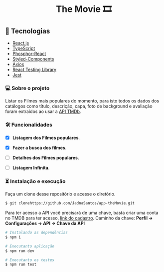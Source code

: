 <h1 align="center"> The Movie 🎞 </h1>



## 🚀 Tecnologias

-  [React.js](https://pt-br.reactjs.org/)
-  [TypeScript](https://www.typescriptlang.org/)
-  [Phosphor-React](https://phosphoricons.com/)
-  [Styled-Components](https://styled-components.com/)
-  [Axios](https://github.com/axios/axios)
-  [React Testing Library](https://testing-library.com/)
-  [Jest](https://jestjs.io)

### 💻 Sobre o projeto

Listar os Filmes mais populares do momento, para isto 
todos os dados dos catálogos como título, descrição, capa, foto de background e avaliação foram extraídos ao usar a [API TMDb](https://www.themoviedb.org/documentation/api).


### 🛠 Funcionalidades

- [x] **Listagem dos Filmes populares**.
- [x] **Fazer a busca dos filmes**.
- [ ] **Detalhes dos Filmes populares**.
- [ ] **Listagem Infinita**.



### ⏳ Instalação e execução

Faça um clone desse repositório e acesse o diretório.

```bash
$ git clonehttps://github.com/JadnaSantos/app-theMovie.git
```

Para ter acesso a API você precisará de uma chave, basta criar uma conta no TMDB para ter acesso, [link do cadastro](https://www.themoviedb.org/signup). Caminho da chave: **Perfil -> Configurações -> API -> Chave da API**


```bash
# Instalando as dependências
$ npm i

# Executanto aplicação
$ npm run dev

# Executanto os testes
$ npm run test
```

